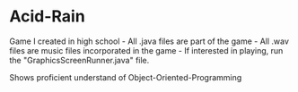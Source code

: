 # Acid-Rain
Game I created in high school -
All .java files are part of the game -
All .wav files are music files incorporated in the game -
If interested in playing, run the "GraphicsScreenRunner.java" file.

Shows proficient understand of Object-Oriented-Programming
